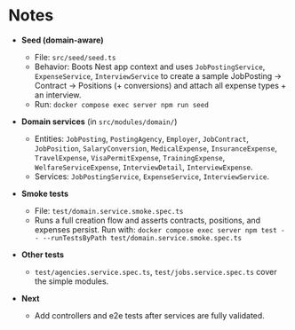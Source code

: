 # Notes

- __Seed (domain-aware)__
  - File: `src/seed/seed.ts`
  - Behavior: Boots Nest app context and uses `JobPostingService`, `ExpenseService`, `InterviewService` to create a sample JobPosting → Contract → Positions (+ conversions) and attach all expense types + an interview.
  - Run: `docker compose exec server npm run seed`

- __Domain services__ (in `src/modules/domain/`)
  - Entities: `JobPosting`, `PostingAgency`, `Employer`, `JobContract`, `JobPosition`, `SalaryConversion`, `MedicalExpense`, `InsuranceExpense`, `TravelExpense`, `VisaPermitExpense`, `TrainingExpense`, `WelfareServiceExpense`, `InterviewDetail`, `InterviewExpense`.
  - Services: `JobPostingService`, `ExpenseService`, `InterviewService`.

- __Smoke tests__
  - File: `test/domain.service.smoke.spec.ts`
  - Runs a full creation flow and asserts contracts, positions, and expenses persist. Run with: `docker compose exec server npm test -- --runTestsByPath test/domain.service.smoke.spec.ts`

- __Other tests__
  - `test/agencies.service.spec.ts`, `test/jobs.service.spec.ts` cover the simple modules.

- __Next__
  - Add controllers and e2e tests after services are fully validated.
